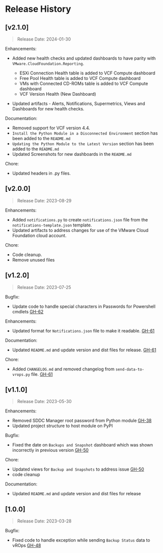 # Release History

## [v2.1.0]

> Release Date: 2024-01-30

Enhancements:

- Added new health checks and updated dashboards to have parity with `VMware.CloudFoundation.Reporting`.
  - ESXi Connection Health table is added to VCF Compute dashboard
  - Free Pool Health table is added to VCF Compute dashboard
  - VMs with Connected CD-ROMs table is added to VCF Compute dashboard
  - VCF Version Health (New Dashboard)
  
- Updated artifacts - Alerts, Notifications, Supermetrics, Views and Dashboards for new health checks.
  
Documentation:

- Removed support for VCF version 4.4.
- `Install the Python Module in a Disconnected Environment` section has been added to the `README.md`
- `Updating the Python Module to the Latest Version` section has been added to the `README.md`
- Updated Screenshots for new dashboards in the `README.md`

Chore:

- Updated headers in .py files.

## [v2.0.0]

> Release Date: 2023-08-29

Enhancements:

- Added `notifications.py` to create `notifications.json` file from the `notifications-template.json` template.
- Updated artifacts to address changes for use of the VMware Cloud Foundation cloud account.

Chore:

- Code cleanup.
- Remove unused files

## [v1.2.0]

> Release Date: 2023-07-25

Bugfix:

- Update code to handle special characters in Passwords for Powershell cmdlets  [GH-62](https://github.com/vmware-samples/validated-solutions-for-cloud-foundation/issues/62)

Enhancements:

- Updated format for `Notifications.json` file to make it readable. [GH-61](https://github.com/vmware-samples/validated-solutions-for-cloud-foundation/issues/61)

Documentation:

- Updated `README.md` and update version and dist files for release. [GH-61](https://github.com/vmware-samples/validated-solutions-for-cloud-foundation/issues/61)

Chore:

- Added `CHANGELOG.md` and removed changelog from `send-data-to-vrops.py` file. [GH-61](https://github.com/vmware-samples/validated-solutions-for-cloud-foundation/issues/61)

## [v1.1.0]

> Release Date: 2023-05-30

Enhancements:

- Removed SDDC Manager root password from Python module [GH-38](https://github.com/vmware-samples/validated-solutions-for-cloud-foundation/issues/38)
- Updated project structure to host module on PyPI
  
Bugfix:

- Fixed the date on `Backups and Snapshot` dashboard which was shown incorrectly in previous version [GH-50](https://github.com/vmware-samples/validated-solutions-for-cloud-foundation/issues/50)

Chore:

- Updated views for `Backup and Snapshots` to address issue [GH-50](https://github.com/vmware-samples/validated-solutions-for-cloud-foundation/issues/50)
- code cleanup

Documentation:

- Updated `README.md` and update version and dist files for release

## [1.0.0]

> Release Date: 2023-03-28

Bugfix:

- Fixed code to handle exception while sending `Backup Status` data to vROps [GH-48](https://github.com/vmware-samples/validated-solutions-for-cloud-foundation/issues/48)
